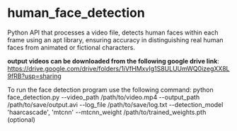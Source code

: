 # human_face_detection
Python API that processes a video file, detects human faces within each frame using an apt library, ensuring accuracy in distinguishing real human faces from animated or fictional characters.

**output videos can be downloaded from the following google drive link**: https://drive.google.com/drive/folders/1iVfHMxvIg1S8ULUUmWQ0izegXX8L9fRB?usp=sharing


To run the face detection program use the following command:
python face_detection.py --video_path /path/to/video.mp4 --output_path /path/to/save/output.avi --log_file /path/to/save/log.txt --detection_model 'haarcascade', 'mtcnn' --mtcnn_weight /path/to/trained_weights.pth (optional)
